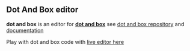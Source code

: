 ## Dot And Box editor

**dot and box** is an editor for [**dot and box**](https://github.com/dot-and-box/dot-and-box)
see [dot and box repository](https://github.com/dot-and-box/dot-and-box) and [documentation](https://dot-and-box.github.io/dot-and-box/)

Play with dot and box code with [live editor here](https://dot-and-box.github.io/dot-and-box-editor/)
